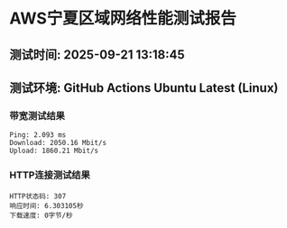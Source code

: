# AWS宁夏区域网络性能测试报告
## 测试时间: 2025-09-21 13:18:45
## 测试环境: GitHub Actions Ubuntu Latest (Linux)

### 带宽测试结果
```
Ping: 2.093 ms
Download: 2050.16 Mbit/s
Upload: 1860.21 Mbit/s
```

### HTTP连接测试结果
```
HTTP状态码: 307
响应时间: 6.303105秒
下载速度: 0字节/秒
```

